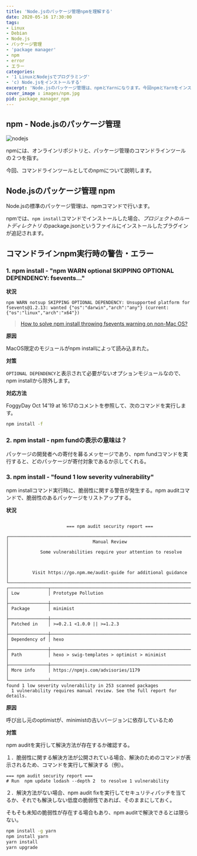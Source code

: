 ```yaml
---
title: 'Node.jsのパッケージ管理npmを理解する'
date: 2020-05-16 17:30:00
tags:
- Linux
- Debian
- Node.js
- パッケージ管理
- 'package manager'
- npm
- error
- エラー
categories:
- '1 LinuxとNodejsでプログラミング'
- 'c) Node.jsをインストールする'
excerpt: 'Node.jsのパッケージ管理は、npmとYarnになります。今回npmとYarnをインストールし、Node.jsのパッケージ管理への理解を深めます。またnpmコマンド実行時の警告・エラー回避方法についても調べました。'
cover_image : images/npm.jpg
pid: package_manager_npm
---
```


## npm - Node.jsのパッケージ管理
![nodejs](https://burturki.sirv.com/diy/nodejs.png?w=300)

npmには、オンラインリポジトリと、パッケージ管理のコマンドラインツールの２つを指す。

> [](https://nodejs.org/en/knowledge/getting-started/npm/what-is-npm/)

今回、コマンドラインツールとしてのnpmについて説明します。

## Node.jsのパッケージ管理 npm

Node.jsの標準のパッケージ管理は、npmコマンドで行います。

npmでは、`npm install`コマンドでインストールした場合、*プロジェクトのルートディレクトリ*
のpackage.jsonというファイルにインストールしたプラグインが追記されます。

## コマンドラインnpm実行時の警告・エラー

### 1. npm install - "npm WARN optional SKIPPING OPTIONAL DEPENDENCY: fsevents..."

**状況**

```
npm WARN notsup SKIPPING OPTIONAL DEPENDENCY: Unsupported platform for fsevents@1.2.13: wanted {"os":"darwin","arch":"any"} (current: {"os":"linux","arch":"x64"})
```

> [How to solve npm install throwing fsevents warning on non-Mac OS?](https://stackoverflow.com/questions/46929196/how-to-solve-npm-install-throwing-fsevents-warning-on-non-mac-os)

**原因**

MacOS限定のモジュールがnpm installによって読み込まれた。

**対策**

`OPTIONAL DEPENDENCY`と表示されて必要がないオプションモジュールなので、npm installから除外します。

**対応方法**

FoggyDay Oct 14'19 at 16:17のコメントを参照して、次のコマンドを実行します。

```bash
npm install -f
```

### 2. npm install - npm fundの表示の意味は？

パッケージの開発者への寄付を募るメッセージであり、npm fundコマンドを実行すると、どのパッケージが寄付対象であるか示してくれる。

### 3. npm install - "found 1 low severity vulnerability"

npm installコマンド実行時に、脆弱性に関する警告が発生する。npm auditコマンドで、脆弱性のあるパッケージをリストアップする。

**状況**

```
                                                                          
                       === npm audit security report ===                        
                                                                                
┌──────────────────────────────────────────────────────────────────────────────┐
│                                Manual Review                                 │
│            Some vulnerabilities require your attention to resolve            │
│                                                                              │
│         Visit https://go.npm.me/audit-guide for additional guidance          │
└──────────────────────────────────────────────────────────────────────────────┘
┌───────────────┬──────────────────────────────────────────────────────────────┐
│ Low           │ Prototype Pollution                                          │
├───────────────┼──────────────────────────────────────────────────────────────┤
│ Package       │ minimist                                                     │
├───────────────┼──────────────────────────────────────────────────────────────┤
│ Patched in    │ >=0.2.1 <1.0.0 || >=1.2.3                                    │
├───────────────┼──────────────────────────────────────────────────────────────┤
│ Dependency of │ hexo                                                         │
├───────────────┼──────────────────────────────────────────────────────────────┤
│ Path          │ hexo > swig-templates > optimist > minimist                  │
├───────────────┼──────────────────────────────────────────────────────────────┤
│ More info     │ https://npmjs.com/advisories/1179                            │
└───────────────┴──────────────────────────────────────────────────────────────┘
found 1 low severity vulnerability in 253 scanned packages
  1 vulnerability requires manual review. See the full report for details.
```

**原因**

呼び出し元のoptimistが、minimistの古いバージョンに依存しているため

**対策**

npm auditを実行して解決方法が存在するか確認する。

１．脆弱性に関する解決方法が公開されている場合、解決のためのコマンドが表示されるため、コマンドを実行して解決する（例）。

```
=== npm audit security report ===
# Run  npm update lodash --depth 2  to resolve 1 vulnerability
```

２．解決方法がない場合、npm audit fixを実行してセキュリティパッチを当てるか、それでも解決しない低度の脆弱性であれば、そのままにしておく。

そもそも未知の脆弱性が存在する場合もあり、npm auditで解決できるとは限らない。

 



```bash
npm install -g yarn
npm install yarn
yarn install
yarn upgrade
```
